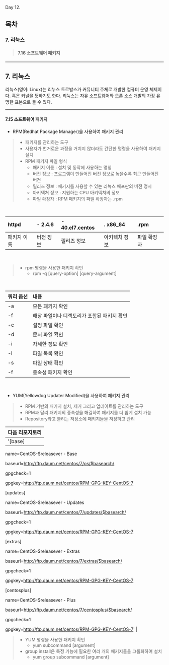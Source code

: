 Day 12.

## 목차
 
### 7. 리눅스

> #### 7.16 소프트웨어 패키지


------------
 
 
## 7. 리눅스
 
 
리눅스(영어: Linux)는 리누스 토르발스가 커뮤니티 주체로 개발한 컴퓨터 운영 체제이다. 혹은 커널을 뜻하기도 한다. 리눅스는 자유 소프트웨어와 오픈 소스 개발의 가장 유명한 표본으로 들 수 있다.


 ------------

 
 #### 7.15 소프트웨어 패키지

* RPM(Redhat Package Manager)을 사용하여 패키지 관리
> * 패키지를 관리하는 도구
> * 사용자가 번거로운 과정을 거치지 않더라도 간단한 명령을 사용하여 패키지 설치
> * RPM 패키지 파일 형식
>   + 패키지 이름 : 설치 및 동작에 사용하는 명칭
>   + 버전 정보 : 프로그램이 만들어진 버전 정보로 높을수록 최근 만들어진 버전
>   + 릴리즈 정보 : 패키지를 사용할 수 있는 리눅스 배포판의 버전 명시
>   + 아키텍처 정보 : 지원하는 CPU 아키텍쳐의 정보
>   + 파일 확장자 : RPM 패키지의 파일 확장자는 .rpm


<br>


|httpd|- 2.4.6|- 40.el7.centos|. x86_64|.rpm|
|:---|:---|:---|:---|:---|
|패키지 이름|버전 정보|릴리즈 정보|아키텍처 정보|파일 확장자|



<br>


> * rpm 명령을 사용한 패키지 확인
>   + rpm -q [query-option] [query-argument]


<br>


|쿼리 옵션|내용|
|:---|:---|
|-a|모든 패키지 확인|
|-f|해당 파일이나 디렉토리가 포함된 패키지 확인|
|-c|설정 파일 확인|
|-d|문서 파일 확인|
|-i|자세한 정보 확인|
|-l|파일 목록 확인|
|-s|파일 상태 확인|
|-f|종속성 패키지 확인|


<br>


* YUM(Yellowdog Updater Modified)을 사용하여 패키지 관리
> * RPM 기반의 패키지 설치, 제거 그리고 업데이트를 관리하는 도구
> * RPM과 달리 패키지의 종속성을 해결하여 패키지를 더 쉽게 설치 가능
> * Repository라고 불리는 저장소에 패키지들을 저장하고 관리


| 다음 리포지토리 |
|:---|
|'[base]

name=CentOS-$releasever - Base

baseurl=http://ftp.daum.net/centos/7/os/$basearch/

gpgcheck=1

gpgkey=http://ftp.daum.net/centos/RPM-GPG-KEY-CentOS-7


[updates]

name=CentOS-$releasever - Updates

baseurl=http://ftp.daum.net/centos/7/updates/$basearch/

gpgcheck=1

gpgkey=http://ftp.daum.net/centos/RPM-GPG-KEY-CentOS-7


[extras]

name=CentOS-$releasever - Extras

baseurl=http://ftp.daum.net/centos/7/extras/$basearch/

gpgcheck=1

gpgkey=http://ftp.daum.net/centos/RPM-GPG-KEY-CentOS-7


[centosplus]

name=CentOS-$releasever - Plus

baseurl=http://ftp.daum.net/centos/7/centosplus/$basearch/

gpgcheck=1

gpgkey=http://ftp.daum.net/centos/RPM-GPG-KEY-CentOS-7' |


> * YUM 명령을 사용한 패키지 확인
>   + yum subcommand [argument]
> * group install은 특정 기능에 필요한 여러 개의 패키지들을 그룹화하여 설치
>   + yum group subcommand [argument]

